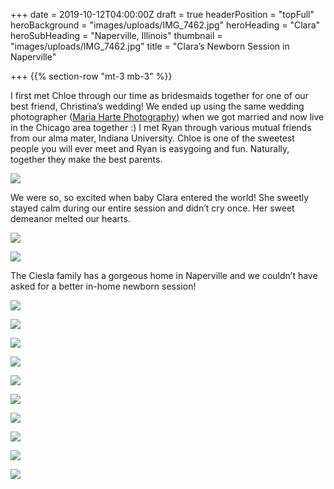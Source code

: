 +++
date = 2019-10-12T04:00:00Z
draft = true
headerPosition = "topFull"
heroBackground = "images/uploads/IMG_7462.jpg"
heroHeading = "Clara"
heroSubHeading = "Naperville, Illinois"
thumbnail = "images/uploads/IMG_7462.jpg"
title = "Clara’s Newborn Session in Naperville"

+++
{{% section-row "mt-3 mb-3" %}}

I first met Chloe through our time as bridesmaids together for one of our best friend, Christina’s wedding! We ended up using the same wedding photographer ([Maria Harte Photography](https://www.mariahartephotography.com/)) when we got married and now live in the Chicago area together :) I met Ryan through various mutual friends from our alma mater, Indiana University. Chloe is one of the sweetest people you will ever meet and Ryan is easygoing and fun. Naturally, together they make the best parents.

![](images/uploads/IMG_7586.jpg)

We were so, so excited when baby Clara entered the world! She sweetly stayed calm during our entire session and didn’t cry once. Her sweet demeanor melted our hearts.

![](images/uploads/IMG_7462.jpg)

![](images/uploads/IMG_7581.jpg)

The Ciesla family has a gorgeous home in Naperville and we couldn’t have asked for a better in-home newborn session!

![](images/uploads/IMG_7428.jpg)

![](images/uploads/IMG_7423.jpg)

![](images/uploads/c1.jpg)

![](images/uploads/IMG_7401.jpg)

![](images/uploads/c3.jpg)

![](images/uploads/IMG_7531.jpg)

![](images/uploads/c2.jpg)

![](images/uploads/IMG_7423.jpg)

![](images/uploads/c4.jpg)

![](images/uploads/IMG_7384.jpg)